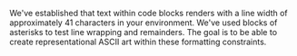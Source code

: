 
We've established that text within code blocks renders with a line width of approximately 41 characters in your environment. We've used blocks of asterisks to test line wrapping and remainders. The goal is to be able to create representational ASCII art within these formatting constraints.